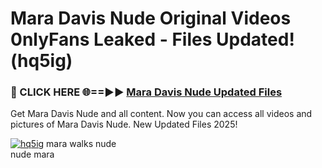 # Mara Davis Nude Original Videos 0nlyFans Leaked - Files Updated! (hq5ig)

<h3>🔴 CLICK HERE 🌐==►► <a href="https://tinyurl.com/yrmya6cz" rel="nofollow">Mara Davis Nude Updated Files</a></h3>

Get Mara Davis Nude and all content. Now you can access all videos and pictures of Mara Davis Nude. New Updated Files 2025!

[![hq5ig](https://i.imgur.com/FMdXYCs.gif)](https://tinyurl.com/yrmya6cz)
mara walks nude<br>
nude mara